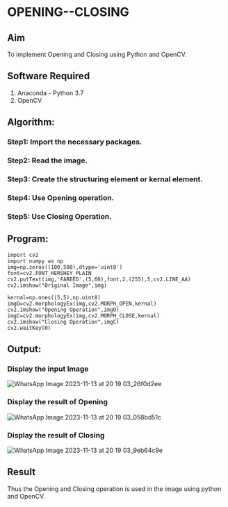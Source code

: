 # OPENING--CLOSING
## Aim
To implement Opening and Closing using Python and OpenCV.

## Software Required
1. Anaconda - Python 3.7
2. OpenCV

## Algorithm:

### Step1: Import the necessary packages.
### Step2: Read the image.
### Step3: Create the structuring element or kernal element.
### Step4: Use Opening operation.
### Step5: Use Closing Operation.

## Program:

```
import cv2
import numpy as np
img=np.zeros((100,500),dtype='uint8')
font=cv2.FONT_HERSHEY_PLAIN
cv2.putText(img,'FAREED',(5,60),font,2,(255),5,cv2.LINE_AA)
cv2.imshow("Original Image",img)

kernal=np.ones((5,5),np.uint8)
imgO=cv2.morphologyEx(img,cv2.MORPH_OPEN,kernal)
cv2.imshow("Opening Operation",imgO)
imgC=cv2.morphologyEx(img,cv2.MORPH_CLOSE,kernal)
cv2.imshow("Closing Operation",imgC)
cv2.waitKey(0)
```
## Output:

### Display the input Image
![WhatsApp Image 2023-11-13 at 20 19 03_26f0d2ee](https://github.com/MOHAMED-FAREED-22001617/OPENING--CLOSING/assets/121412904/9615951c-7212-4866-bd51-5f573d540522)

### Display the result of Opening
![WhatsApp Image 2023-11-13 at 20 19 03_058bd51c](https://github.com/MOHAMED-FAREED-22001617/OPENING--CLOSING/assets/121412904/7e2ef35b-b469-4d2e-8445-f1313757d29a)

### Display the result of Closing
![WhatsApp Image 2023-11-13 at 20 19 03_9eb64c9e](https://github.com/MOHAMED-FAREED-22001617/OPENING--CLOSING/assets/121412904/8438e77b-7719-4b9b-8469-df1b0f088dbd)


## Result
Thus the Opening and Closing operation is used in the image using python and OpenCV.
